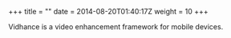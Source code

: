 +++
title = ""
date = 2014-08-20T01:40:17Z
weight = 10
+++

Vidhance is a video enhancement framework for mobile devices.
